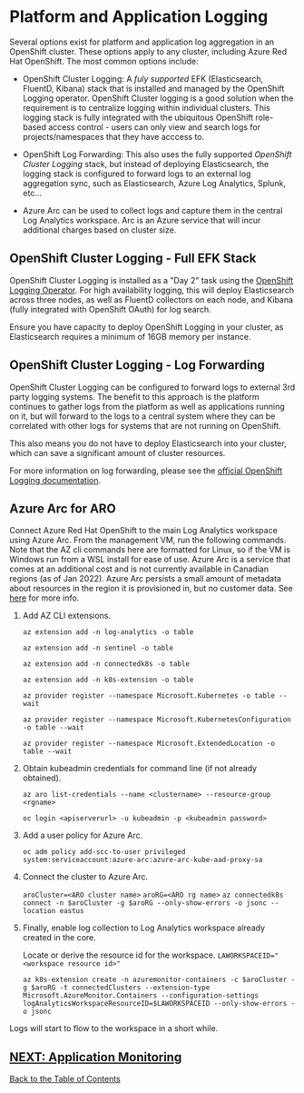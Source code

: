 # Platform and Application Logging

Several options exist for platform and application log aggregation in an OpenShift cluster.  These options apply to any cluster, including Azure Red Hat OpenShift.  The most common options include:

* OpenShift Cluster Logging: A *fuly supported* EFK (Elasticsearch, FluentD, Kibana) stack that is installed and managed by the OpenShift Logging operator.  OpenShift Cluster logging is a good solution when the requirement is to centralize logging within individual clusters.  This logging stack is fully integrated with the ubiquitous OpenShift role-based access control - users can only view and search logs for projects/namespaces that they have acccess to.

* OpenShift Log Forwarding: This also uses the fully supported *OpenShift Cluster Logging* stack, but instead of deploying Elasticsearch, the logging stack is configured to forward logs to an external log aggregation sync, such as Elasticsearch, Azure Log Analytics, Splunk, etc...

* Azure Arc can be used to collect logs and capture them in the central Log Analytics workspace.  Arc is an Azure service that will incur additional charges based on cluster size.

## OpenShift Cluster Logging - Full EFK Stack

OpenShift Cluster Logging is installed as a "Day 2" task using the [OpenShift Logging Operator](https://docs.openshift.com/container-platform/4.9/logging/cluster-logging-deploying.html).  For high availability logging, this will deploy Elasticsearch across three nodes, as well as FluentD collectors on each node, and Kibana (fully integrated with OpenShift OAuth) for log search.

Ensure you have capacity to deploy OpenShift Logging in your cluster, as Elasticsearch requires a minimum of 16GB memory per instance.

## OpenShift Cluster Logging - Log Forwarding

OpenShift Cluster Logging can be configured to forward logs to external 3rd party logging systems.  The benefit to this approach is the platform continues to gather logs from the platform as well as applications running on it, but will forward to the logs to a central system where they can be correlated with other logs for systems that are not running on OpenShift.

This also means you do not have to deploy Elasticsearch into your cluster, which can save a significant amount of cluster resources.

For more information on log forwarding, please see the [official OpenShift Logging documentation](https://docs.openshift.com/container-platform/4.9/logging/cluster-logging-external.html).

## Azure Arc for ARO

Connect Azure Red Hat OpenShift to the main Log Analytics workspace using Azure Arc. From the management VM, run the following commands. Note that the AZ cli commands here are formatted for Linux, so if the VM is Windows run from a WSL install for ease of use.  Azure Arc is a service that comes at an additional cost and is not currently available in Canadian regions (as of Jan 2022). Azure Arc persists a small amount of metadata about resources in the region it is provisioned in, but no customer data. See [here](https://docs.microsoft.com/en-us/azure/azure-arc/servers/agent-overview#instance-metadata) for more info.

1. Add AZ CLI extensions.

    `az extension add -n log-analytics -o table`

    `az extension add -n sentinel -o table`

    `az extension add -n connectedk8s -o table`

    `az extension add -n k8s-extension -o table`

    `az provider register --namespace Microsoft.Kubernetes -o table --wait`

    `az provider register --namespace Microsoft.KubernetesConfiguration -o table --wait`

    `az provider register --namespace Microsoft.ExtendedLocation -o table --wait`

1. Obtain kubeadmin credentials for command line (if not already obtained).  

    `az aro list-credentials --name <clustername> --resource-group <rgname>`

    `oc login <apiserverurl> -u kubeadmin -p <kubeadmin password>`

1. Add a user policy for Azure Arc.

    `oc adm policy add-scc-to-user privileged system:serviceaccount:azure-arc:azure-arc-kube-aad-proxy-sa`

1. Connect the cluster to Azure Arc.

    `aroCluster=<ARO cluster name>`
    `aroRG=<ARO rg name>`
    `az connectedk8s connect -n $aroCluster -g $aroRG --only-show-errors -o jsonc --location eastus`

    

1. Finally, enable log collection to Log Analytics workspace already created in the core.  

    Locate or derive the resource id for the workspace.
    `LAWORKSPACEID="<workspace resource id>"`

    `az k8s-extension create -n azuremonitor-containers -c $aroCluster -g $aroRG -t connectedClusters --extension-type Microsoft.AzureMonitor.Containers --configuration-settings logAnalyticsWorkspaceResourceID=$LAWORKSPACEID --only-show-errors -o jsonc`

Logs will start to flow to the workspace in a short while.

[NEXT: Application Monitoring](07-app-monitoring.md)
---
[Back to the Table of Contents](README.md)